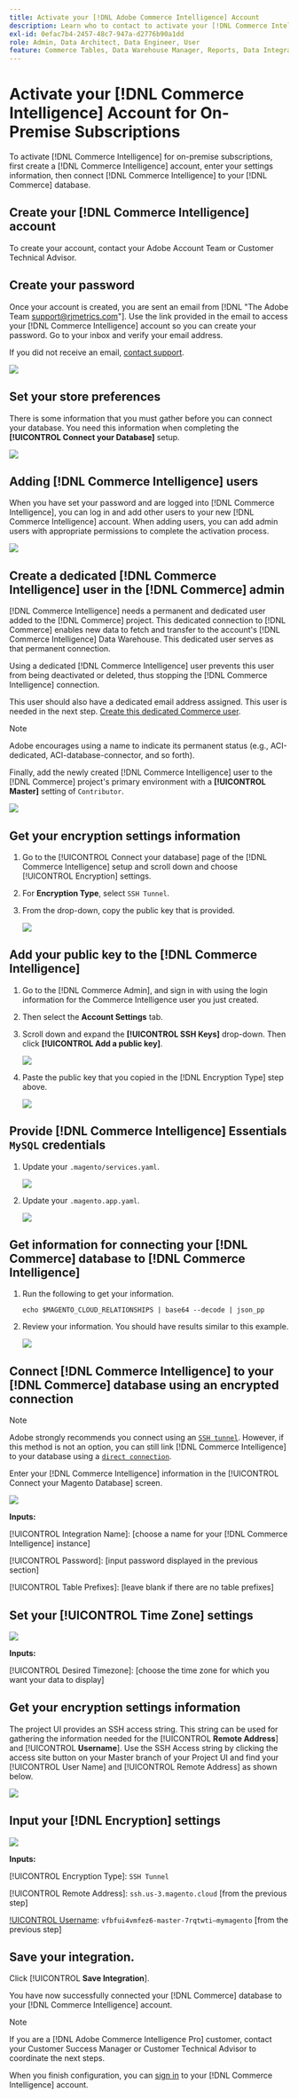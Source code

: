 ```yaml
---
title: Activate your [!DNL Adobe Commerce Intelligence] Account
description: Learn who to contact to activate your [!DNL Commerce Intelligence] account.
exl-id: 0efac7b4-2457-48c7-947a-d2776b90a1dd
role: Admin, Data Architect, Data Engineer, User
feature: Commerce Tables, Data Warehouse Manager, Reports, Data Integration
---
```

# Activate your [!DNL Commerce Intelligence] Account for On-Premise Subscriptions

To activate [!DNL Commerce Intelligence] for on-premise subscriptions, first create a [!DNL Commerce Intelligence] account, enter your settings information, then connect [!DNL Commerce Intelligence] to your [!DNL Commerce] database. <!-- For information about activation in `Cloud Starter` projects, see [Activating your [!DNL Commerce Intelligence] Account for `Cloud Starter` Subscriptions](../getting-started/cloud-activation.md).-->

## Create your [!DNL Commerce Intelligence] account

To create your account, contact your Adobe Account Team or Customer Technical Advisor.

## Create your password

Once your account is created, you are sent an email from [!DNL "The Adobe Team support@rjmetrics.com"]. Use the link provided in the email to access your [!DNL Commerce Intelligence] account so you can create your password. Go to your inbox and verify your email address. 

If you did not receive an email, [contact support](https://experienceleague.adobe.com/docs/commerce-knowledge-base/kb/troubleshooting/miscellaneous/mbi-service-policies.html?lang=en).

   ![](../assets/create-account-4.png)

## Set your store preferences

   There is some information that you must gather before you can connect your database. You need this information when completing the **[!UICONTROL Connect your Database]** setup.

   ![](../assets/create-account-6.png)

## Adding [!DNL Commerce Intelligence] users

When you have set your password and are logged into [!DNL Commerce Intelligence], you can log in and add other users to your new [!DNL Commerce Intelligence] account. When adding users, you can add admin users with appropriate permissions to complete the activation process.

   ![](../assets/create-account-5.png)

## Create a dedicated [!DNL Commerce Intelligence] user in the [!DNL Commerce] admin

[!DNL Commerce Intelligence] needs a permanent and dedicated user added to the [!DNL Commerce] project. This dedicated connection to [!DNL Commerce] enables new data to fetch and transfer to the account's [!DNL Commerce Intelligence] Data Warehouse. This dedicated user serves as that permanent connection. 

Using a dedicated [!DNL Commerce Intelligence] user prevents this user from being deactivated or deleted, thus stopping the [!DNL Commerce Intelligence] connection.

This user should also have a dedicated email address assigned. This user is needed in the next step. [Create this dedicated Commerce user](https://accounts.magento.com).

>[!NOTE]
>
>Adobe encourages using a name to indicate its permanent status (e.g., ACI-dedicated, ACI-database-connector, and so forth).
 
Finally, add the newly created [!DNL Commerce Intelligence] user to the [!DNL Commerce] project's primary environment with a **[!UICONTROL Master]** setting of `Contributor`.

   ![](../assets/commerce-add-user-settings.png)

## Get your encryption settings information

   1. Go to the [!UICONTROL Connect your database] page of the [!DNL Commerce Intelligence] setup and scroll down and choose [!UICONTROL Encryption] settings.
 
   1. For **Encryption Type**, select `SSH Tunnel`.

   1. From the drop-down, copy the public key that is provided.

      ![](../assets/encryption-setting-new-account.png) 

## Add your public key to the [!DNL Commerce Intelligence]
    
   1. Go to the [!DNL Commerce Admin], and sign in with using the login information for the Commerce Intelligence user you just created. 

   1. Then select the **Account Settings** tab.
 
   1. Scroll down and expand the **[!UICONTROL SSH Keys]** drop-down. Then click **[!UICONTROL Add a public key]**.

       ![](../assets/add-public-key.png)

   1. Paste the public key that you copied in the [!DNL Encryption Type] step above.
 
       ![](../assets/paste-public-key.png)

## Provide [!DNL Commerce Intelligence] Essentials `MySQL` credentials

   1. Update your `.magento/services.yaml`.
    
      ![](../assets/update-magento-services-yaml.png)

   1. Update your `.magento.app.yaml`.

      ![](../assets/magento-app-yaml-relationships.png)

## Get information for connecting your [!DNL Commerce] database to [!DNL Commerce Intelligence]

   1. Run the following to get your information.

        `echo $MAGENTO_CLOUD_RELATIONSHIPS | base64 --decode | json_pp`

   1. Review your information. You should have results similar to this example.

      ![](../assets/example-database-information.png)

## Connect [!DNL Commerce Intelligence] to your [!DNL Commerce] database using an encrypted connection

>[!NOTE]
>
>Adobe strongly recommends you connect using an [`SSH tunnel`](../data-analyst/importing-data/integrations/mysql-via-ssh-tunnel.md). However, if this method is not an option, you can still link [!DNL Commerce Intelligence] to your database using a [`direct connection`](../data-analyst/importing-data/integrations/mysql-via-a-direct-connection.md).

Enter your [!DNL Commerce Intelligence] information in the [!UICONTROL Connect your Magento Database] screen.

![](../assets/connect-magento-db.png)

**Inputs:**

[!UICONTROL Integration Name]:  [choose a name for your [!DNL Commerce Intelligence] instance]
   
[!UICONTROL Host]: `mbi.internal`

[!UICONTROL Port]: `3306`

[!UICONTROL Username]: `mbi`

[!UICONTROL Password]: [input password displayed in the previous section]

[!UICONTROL Database Name]: `main`

[!UICONTROL Table Prefixes]: [leave blank if there are no table prefixes]

## Set your [!UICONTROL **Time Zone**] settings

   ![](../assets/time-zone-settings.png)

   **Inputs:**

   [!UICONTROL Database Timezone]: `UTC`

   [!UICONTROL Desired Timezone]: [choose the time zone for which you want your data to display]

## Get your encryption settings information

The project UI provides an SSH access string. This string can be used for gathering the information needed for the [!UICONTROL **Remote Address**] and [!UICONTROL **Username**]. Use the SSH Access string by clicking the access site button on your Master branch of your Project UI and find your [!UICONTROL User Name] and [!UICONTROL Remote Address] as shown below.

![](../assets/master-branch-settings.png)

## Input your [!DNL Encryption] settings

![](../assets/encryption-settings-2.png)

**Inputs:**

[!UICONTROL Encryption Type]: `SSH Tunnel`

[!UICONTROL Remote Address]: `ssh.us-3.magento.cloud`  [from the previous step]

[!UICONTROL Username]: `vfbfui4vmfez6-master-7rqtwti—mymagento`  [from the previous step] 

[!UICONTROL Port]: `22`

## Save your integration. 

Click [!UICONTROL **Save Integration**].

You have now successfully connected your [!DNL Commerce] database to your [!DNL Commerce Intelligence] account.

>[!NOTE]
>
>If you are a [!DNL Adobe Commerce Intelligence Pro] customer, contact your Customer Success Manager or Customer Technical Advisor to coordinate the next steps.

When you finish configuration, you can [sign in](../getting-started/sign-in.md) to your [!DNL Commerce Intelligence] account.

<!---# Activate your [!DNL Commerce Intelligence] Account 

To activate [!DNL Commerce Intelligence] for on-premise or `Cloud Pro` subscriptions, [contact support](https://experienceleague.adobe.com/docs/commerce-knowledge-base/kb/troubleshooting/miscellaneous/mbi-service-policies.html).

>[!NOTE]
>
>Adobe no longer supports new `Cloud Starter` subscriptions.--->
